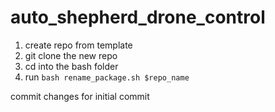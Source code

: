 # auto_shepherd_drone_control
1. create repo from template
2. git clone the new repo
3. cd into the bash folder
4. run `bash rename_package.sh $repo_name`

commit changes for initial commit
